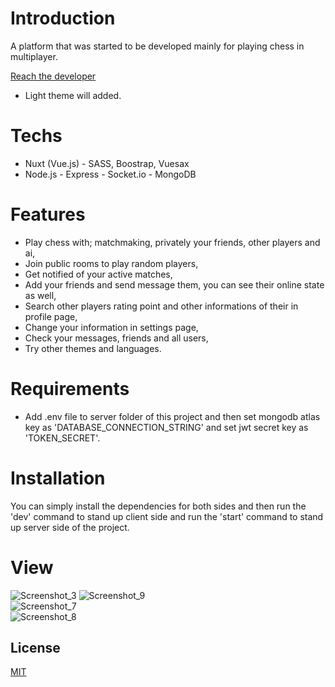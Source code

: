 # Introduction
A platform that was started to be developed mainly for playing chess in multiplayer.

[Reach the developer](https://www.linkedin.com/in/onuranl/)

- Light theme will added.
# Techs
- Nuxt (Vue.js) - SASS, Boostrap, Vuesax
- Node.js - Express - Socket.io - MongoDB
# Features
- Play chess with; matchmaking, privately your friends, other players and ai,
- Join public rooms to play random players,
- Get notified of your active matches,
- Add your friends and send message them, you can see their online state as well,
- Search other players rating point and other informations of their in profile page,
- Change your information in settings page,
- Check your messages, friends and all users,
- Try other themes and languages.
# Requirements
- Add .env file to server folder of this project and then set mongodb atlas key as 'DATABASE_CONNECTION_STRING' and set jwt secret key as 'TOKEN_SECRET'.
# Installation
You can simply install the dependencies for both sides and then run the 'dev' command to stand up client side and run the 'start' command to stand up server side of the project.
# View
![Screenshot_3](https://user-images.githubusercontent.com/53944526/208548046-2ea36d55-3880-44c0-9123-7cdb173ce1f2.png)
![Screenshot_9](https://user-images.githubusercontent.com/53944526/208545883-5e4ef049-2857-4e18-92c6-c0557e025666.png)  
![Screenshot_7](https://user-images.githubusercontent.com/53944526/208545874-4b903f5a-8457-4880-ae04-f629839ad65b.png)  
![Screenshot_8](https://user-images.githubusercontent.com/53944526/208545876-ff34c46c-f2cb-40bf-a1ce-906f6a48e8a3.png)  

## License

[MIT](https://choosealicense.com/licenses/mit/)

